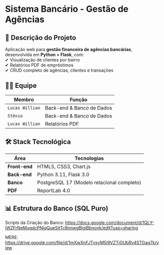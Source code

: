 # Sistema Bancário - Gestão de Agências

## 📌 Descrição do Projeto  
Aplicação web para **gestão financeira de agências bancárias**, desenvolvida em **Python + Flask**, com:  
✔ Visualização de clientes por bairro  
✔ Relatórios PDF de empréstimos  
✔ CRUD completo de agências, clientes e transações  

## 👨‍💻 Equipe 
| **Membro**       | **Função**               |  
|------------------|--------------------------|  
| `Lucas Willian`  | Back-end & Banco de Dados|  
| `Stênio`         | Back-end & Banco de Dados|  
| `Lucas Willian`  | Relatórios PDF           |  

## 🛠 Stack Tecnológica  
| **Área**       | **Tecnologias**                          |  
|---------------|------------------------------------------|  
| **Front-end** | HTML5, CSS3, Chart.js                    |  
| **Back-end**  | Python 3.11, Flask 3.0                   |  
| **Banco**     | PostgreSQL 17 (Modelo relacional completo)|  
| **PDF**       | ReportLab 4.0                            |  

## 📊 Estrutura do Banco (SQL Puro)
Scripts da Criação do Banco: <https://docs.google.com/document/d/1QLY-iWZFrNeMugdcPNiqQueSitTc8nnwgBIgiBbnovk/edit?usp=sharing>

MERE: <https://drive.google.com/file/d/1mXwXnFJTysyM5i9VZTiGUbRv4STGaq7k/view>

